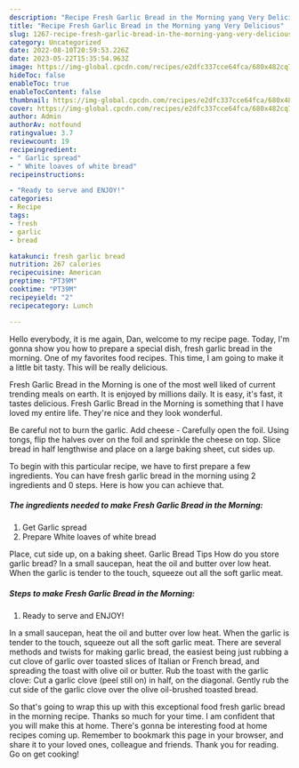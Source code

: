 ```yaml
---
description: "Recipe Fresh Garlic Bread in the Morning yang Very Delicious"
title: "Recipe Fresh Garlic Bread in the Morning yang Very Delicious"
slug: 1267-recipe-fresh-garlic-bread-in-the-morning-yang-very-delicious
category: Uncategorized
date: 2022-08-10T20:59:53.226Z
date: 2023-05-22T15:35:54.963Z
image: https://img-global.cpcdn.com/recipes/e2dfc337cce64fca/680x482cq70/fresh-garlic-bread-in-the-morning-recipe-main-photo.jpg
hideToc: false
enableToc: true
enableTocContent: false
thumbnail: https://img-global.cpcdn.com/recipes/e2dfc337cce64fca/680x482cq70/fresh-garlic-bread-in-the-morning-recipe-main-photo.jpg
cover: https://img-global.cpcdn.com/recipes/e2dfc337cce64fca/680x482cq70/fresh-garlic-bread-in-the-morning-recipe-main-photo.jpg
author: Admin
authorAv: notfound
ratingvalue: 3.7
reviewcount: 19
recipeingredient:
- " Garlic spread"
- " White loaves of white bread"
recipeinstructions:

- "Ready to serve and ENJOY!"
categories:
- Recipe
tags:
- fresh
- garlic
- bread

katakunci: fresh garlic bread 
nutrition: 267 calories
recipecuisine: American
preptime: "PT39M"
cooktime: "PT39M"
recipeyield: "2"
recipecategory: Lunch

---
```



Hello everybody, it is me again, Dan, welcome to my recipe page. Today, I'm gonna show you how to prepare a special dish, fresh garlic bread in the morning. One of my favorites food recipes. This time, I am going to make it a little bit tasty. This will be really delicious.

Fresh Garlic Bread in the Morning is one of the most well liked of current trending meals on earth. It is enjoyed by millions daily. It is easy, it's fast, it tastes delicious. Fresh Garlic Bread in the Morning is something that I have loved my entire life. They're nice and they look wonderful.

Be careful not to burn the garlic. Add cheese - Carefully open the foil. Using tongs, flip the halves over on the foil and sprinkle the cheese on top. Slice bread in half lengthwise and place on a large baking sheet, cut sides up.


To begin with this particular recipe, we have to first prepare a few ingredients. You can have fresh garlic bread in the morning using 2 ingredients and 0 steps. Here is how you can achieve that.

<!--inarticleads1-->

##### The ingredients needed to make Fresh Garlic Bread in the Morning:

1. Get  Garlic spread
1. Prepare  White loaves of white bread


Place, cut side up, on a baking sheet. Garlic Bread Tips How do you store garlic bread? In a small saucepan, heat the oil and butter over low heat. When the garlic is tender to the touch, squeeze out all the soft garlic meat. 

<!--inarticleads2-->

##### Steps to make Fresh Garlic Bread in the Morning:


1. Ready to serve and ENJOY!

In a small saucepan, heat the oil and butter over low heat. When the garlic is tender to the touch, squeeze out all the soft garlic meat. There are several methods and twists for making garlic bread, the easiest being just rubbing a cut clove of garlic over toasted slices of Italian or French bread, and spreading the toast with olive oil or butter. Rub the toast with the garlic clove: Cut a garlic clove (peel still on) in half, on the diagonal. Gently rub the cut side of the garlic clove over the olive oil-brushed toasted bread. 

So that's going to wrap this up with this exceptional food fresh garlic bread in the morning recipe. Thanks so much for your time. I am confident that you will make this at home. There's gonna be interesting food at home recipes coming up. Remember to bookmark this page in your browser, and share it to your loved ones, colleague and friends. Thank you for reading. Go on get cooking!
